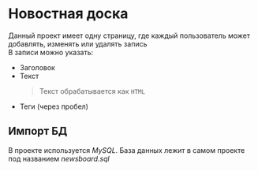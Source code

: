 # Новостная доска
Данный проект имеет одну страницу, где каждый пользователь может добавлять, изменять или удалять запись  
В записи можно указать:
* Заголовок
* Текст
  > Текст обрабатывается как `HTML`
* Теги (через пробел)

## Импорт БД
В проекте используется *MySQL*. База данных лежит в самом проекте под названием *newsboard.sql*

